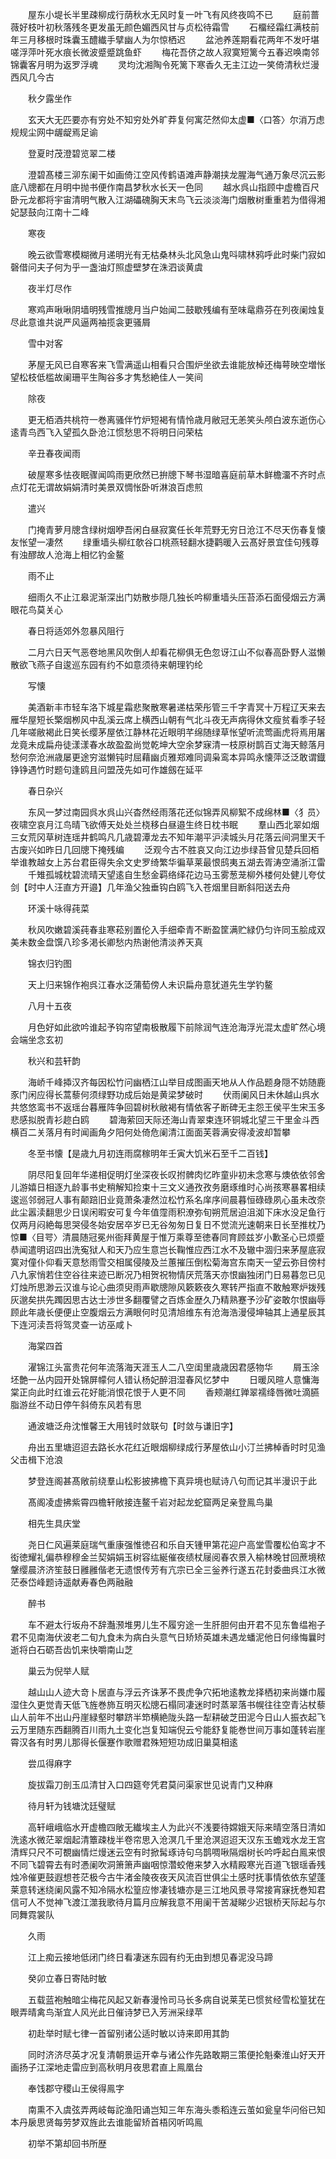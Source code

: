 <!-- { "loadSidebar": true } -->
　　屋东小堤长半里疎柳成行荫秋水无风时复一叶飞有风终夜鸣不已
　　庭前蔷薇好枝叶初秋落残冬更发虽无颜色媚西风甘与贞松待霜雪
　　石橊经霜红满枝前年三月移根时珠囊玉醴纎手擘幽人为尔惊栖迟
　　盆池养莲期看花两年不发吁堪嗟浮萍叶死水痕长微波蹙蹙跳鱼虾
　　梅花吾侪之故人寂寞短篱今五春迟唤南邻锦囊客月明为返罗浮魂
　　灵均沈湘陶令死篱下寒香久无主江边一笑倚清秋烂漫西风几今古

　　秋夕露坐作

　　玄天大无匹要亦有穷处不知穷处外旷莽复何寓茫然仰太虚■〈口答〉尔消万虑规规尘网中龌龊焉足谕

　　登夏时茂澄碧览翠二楼

　　澄碧髙楼三泖东阑干如画倚江空风传鹤语滩声静潮挟龙腥海气通万象尽沉云影底八牕都在月明中抛书便作南昌梦秋水长天一色同
　　越水呉山指顾中虚檐百尺卧元龙都将宇宙清明气散入江湖礧磈胸天末鸟飞云淡淡海门烟散树重重若为借得湘妃瑟鼓向江南十二峰

　　寒夜

　　晚云欲雪寒模糊微月递明光有无枯桑林头北风急山鬼呌啸林鸦呼此时柴门寂如磬借问夫子何为乎一盏油灯照虚壁梦在洙泗谈黄虞

　　夜半灯尽作

　　寒鸡声啾啾阴墙明残雪推牕月当户始闻二鼓歇残编有至味鼋鼎芬在列夜阑烛复尽此意谁共说严风逼两袖揽衾更骚屑

　　雪中对客

　　茅屋无风已自寒客来飞雪满遥山相看只合围炉坐欲去谁能放棹还梅萼映空増怅望松枝低槛故阑珊平生陶谷多才隽愁絶佳人一笑间

　　除夜

　　更无栢酒共桃符一巻离骚伴竹炉短褐有情怜歳月敝冠无恙笑头颅白波东逝伤心逺青鸟西飞入望孤久卧沧江惯愁思不将明日问荣枯

　　辛丑春夜闻雨

　　破屋寒多怯夜眠骤闻鸣雨更欣然已拚牕下琴书湿暗喜庭前草木鲜檐澑不齐时点点灯花无谓故娟娟清时美景双惆怅卧听淋浪百虑煎

　　遣兴

　　门掩青萝月牕含绿树烟咿吾闲白昼寂寞任长年荒野无穷日沧江不尽天伤春复懐友怅望一凄然
　　绿重墙头柳红欹谷口桃燕轻翻水捷鹳暖入云髙好景宜佳句残尊有浊醪故人沧海上相忆钓金鳌

　　雨不止

　　细雨久不止江皋泥渐深出门妨散歩隠几独长吟柳重墙头压苔添石面侵烟云方满眼花鸟莫关心

　　春日将适郊外忽暴风阻行

　　二月六日天气恶卷地黑风吹倒人却看花柳俱无色忽讶江山不似春高卧野人滋懒散欲飞燕子自逡巡东园有约不如意须待来朝理钓纶

　　写懐

　　美酒新丰市轻车洛下城星霜悲聚散寒暑递枯荣彤管三千字青冥十万程辽天来去雁华屋短长檠烟栁风中乱溪云席上横西山朝有气北斗夜无声病得休文瘦贫看季子轻几年嗟敝褐此日笑长缨茅屋依江静林花近眼明芊绵随绿草怅望听流莺画虎将焉用屠龙竟未成扁舟徒漾漾春水故盈盈尚觉乾坤大空余梦寐清一枝原树鹊百丈海天鲸落月愁何奈沧洲歳屡更途穷滋懒钝时屈藉幽贞雅郑难同调枭鸾本异鸣永懐萍泛泛敢谓鐡铮铮遇竹时题句逢鸥且问盟茂先如可作雄劔在延平

　　春日杂兴

　　东风一梦过南园呉水呉山兴杳然经雨落花还似锦弄风柳絮不成绵林■〈犭员〉夜啸空哀月江鸟晴飞欲傅天处处兰桡移白昼邉生终日枕书眠
　　羣山西北翠如烟三女荒冈草树连瑶井鹤鸣凡几歳碧潭龙去不知年潮平沪渎城头月花落云间洞里天千古废兴如昨日几回牕下掩残编
　　泛观今古不胜哀又向江边歩绿苔曾见楚兵回栢举谁教越女上苏台君臣得失余文史罗绮繁华徧草莱最恨鸱夷五湖去胥涛空涌浙江雷
　　千雉孤城枕碧流晴天望逺自生愁金羁络绎花边马玉雾葱茏柳外楼何处健儿夸仗剑【时中人汪直方开邉】几年渔父独垂钩白鸥飞入苍烟里目断斜阳送去舟

　　环溪十咏得莼菜

　　秋风吹嫩碧溪莼春韭寒菘别置伦入手细牵青不断盈筐满贮緑仍匀许同玉脍成双美未数金盘馔八珍多渇长卿愁内热谢他清淡养天真

　　锦衣归钓图

　　天上归来锦作袍呉江春水泛蒲萄傍人未识扁舟意犹道先生学钓鳌

　　八月十五夜

　　月色好如此欲吟谁起予钩帘望南极散履下前除润气连沧海浮光混太虚旷然心境会端坐念玄初

　　秋兴和芸轩韵

　　海峤千峰揷汉齐每因松竹问幽栖江山举目成图画天地从人作品题身隠不妨随鹿豕门闲应得长蒿藜何须绿野功成后始是黄梁梦破时
　　伏雨阑风日未休越山呉水共悠悠鸾书不返瑶台暮雁阵争回碧树秋敝褐有情依客子断碑无主怨王侯平生宋玉多悲感拟脱青衫趂白鸥
　　碧海萦回天际还海山青翠束连环铜城北望三干里金斗西横百二关落月有时闻画角夕阳何处倚危阑清江面面芙蓉满安得凌波却暂攀

　　冬至书懐【是歳九月初连雨腐稼明年壬寅大饥米石至千二百钱】

　　阴尽阳复回年华递相促明灯坐深夜长叹拊髀肉忆昨童丱初未念寒与燠依依邻舍儿游嬉日相逐九龄事书史稍解知捡束十三文义通孜孜务磨琢维时心尚孩寒暴畧相续逡巡邻弱冠人事有颠踣旧业竟萧条凄然泣松竹系名庠序间晨暮恒碌碌夙心虽未改奈此尘嚣渎翻思少日误闲暇安可复今年值霪雨积潦弥旬朔荒居迫沮洳下床水没足鱼行仅两月闷絶每思哭侵冬始安居卒岁已无谷匆匆日复日不觉流光速朝来日长至推枕乃惊■〈目咢〉清晨随冠冕州衙拜黄屋于惟万乘尊至徳春同育顾兹岁小歉圣心已烦蹙恭闻遣明诏四出洗寃狱人和天乃应生意岂长鞠惟应西江水不及辙中涸归来茅屋底寂寞对僮仆仰看天意愁雨雪交相属侵陵及兰蕙摧压倒松菊海宫东南天一望云弥目傍村八九家悄若住空谷往来迹已断况乃相贺祝物情厌荒落天亦恨幽独闭门日易暮忽已见灯烛所思渺云汉谁与论心曲须臾雨声歇牕隙风簌簌夜久寒转严指直不敢触寒炉拨残灰邈矣拱先躅因思古达士渉世多翻覆譬之百炼金歴久乃精熟蹇予沙矿姿敢尔恨幽辱顾此年歳长便便止空腹烟云方满眼何时见清旭维东有沧海浩漫侵坤轴其上通星辰其下连河渎吾将驾灵查一访巫咸卜

　　海棠四首

　　濯锦江头富贵花何年流落海天涯玉人二八空闺里歳歳因君感物华
　　屑玉涂坯艶一丛内园开处锦屏幪何人错认杨妃醉泪湿春风忆梦中
　　日暖风暄人意慵海棠正向此时红谁云花好能消恨花恨于人更不同
　　香颊潮红亸翠襦绛唇微吐滴臙脂游丝不动日停午斜倚东风若有思

　　通波塘泛舟沈惟馨王大用钱时敛联句【时敛与谦旧字】

　　舟出五里塘迢迢去路长水花红近眼烟柳绿成行茅屋依山小汀兰拂棹香时时见渔父击楫下沧浪

　　梦登连阁甚髙敞前绕羣山松影披拂檐下真异境也赋诗八句而记其半漫识于此

　　髙阁凌虚拂紫霄四檐轩敞接连鳌千岩对起龙蛇窟两足亲登鳯鸟巢

　　相先生具庆堂

　　尧日仁风遍莱庭瑞气重康强惟徳召和乐自天锺甲第花迎户高堂雪覆松伯鸾才不衒徳耀礼偏恭穆穆金兰契娟娟玉树容纮綖催夜绩杖屦阅春农景入榆林晚甘回蔗境秾鞶缨晨济济笙鼓日雝雝偕老无遗恨传芳有亢宗已全三釡养行遂五花封委曲呉江水微茫泰岱峰题诗遥献寿春色两融融

　　醉书

　　车不避太行坂舟不辞灎滪堆男儿生不履穷途一生肝胆何由开君不见东鲁缊袍子君不见南海伏波老二旬九食未为病白头意气日矫矫英雄未遇龙蟠泥他日何缘悔曩时逝将白石砺吾齿饥来快嚼南山芝

　　巢云为倪举人赋

　　越山山人迹大竒卜居直与浮云齐诛茅不畏虎争穴拓地逺教龙择栖初来尚嫌巾履湿住久更觉青天低飞旌巻斾互明灭松牕石榻同凄迷时时蒸翠落书幌往往空青沾杖藜山人前年不出山丹崖緑壑时攀跻半笻横絶陇头路一犁耕破芝田泥今日山人振衣起飞云万里随东西翻腾百川雨九土变化岂复知端倪云兮能舒复能巻世间万事如蓬转岩崖霄汉各有时男儿那得长偃蹇作歌赠君殊短短功成旧巢莫相逺

　　尝瓜得麻字

　　旋拔霜刀剖玉瓜清甘入口四筵夸凭君莫问渠家世见说青门又种麻

　　待月轩为钱塘沈廷璧赋

　　高轩峨峨临水开虚檐四敞无纎埃主人为此兴不浅要待嫦娥天际来晴空落日清如洗逺水微茫翠烟起清簟疎栊半卷帘思入沧溟几千里沧溟迢迢天汉东玉蟾戏水龙王宫清辉只尺不可覩幽情烂熳迷云空有时掀髯琢诗句乌鹊啁啾隔烟树长吟呼起白鳯来恨不同飞碧霄去有时慿阑吹洞箫箫声幽咽惊濳蛟倦来梦入水精殿寒光百道飞银瑶香残烛冷催更鼓遐想苍茫极今古牛渚金陵夜夜天风流百世俱尘土感时抚事情依依东望蓬莱意转迷绕阑风露不知冷隔水松篁应惨凄钱塘亦是三江地风景寻常接宵寐抚巻知君信可人不觉神飞渡江澨我歌待月篇月应解我意不用阑干苦凝睇少迟银桥天际起与尔同舞霓裳队

　　久雨

　　江上痴云接地低闭门终日看凄迷东园有约无由到想见春泥没马蹄

　　癸卯立春日寄陆时敏

　　五载蓝袍触暗尘梅花风起又新春漫怜司马长多病自说莱芜已惯贫经雪松篁犹在眼弄晴禽鸟渐宜人风光此日催诗梦已入芳洲采绿苹

　　初赴举时赋七律一首留别诸公适时敏以诗来即用其韵

　　同时济济尽英才况复清朝景运开幸与诸公作先路敢期三策便抡魁秦淮山好天开画扬子江深地走雷应到高秋明月夜思君直上鳯凰台

　　奉饯郡守稷山王侯得鳯字

　　南熏不入虞弦弄两岐每詑渔阳诵岂知三年东海头黍稻连云茧如瓮皇华问俗已知本丹扆思贤每劳梦双旌此去谁能留矫首梧冈听鸣鳯

　　初举不第却回书所歴


